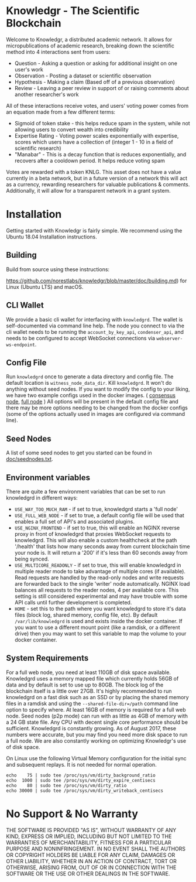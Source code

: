 # Knowledgr - The Scientific Blockchain

Welcome to Knowledgr, a distributed academic network. It allows for micropublications of academic research, breaking down the scientific method into 4 interactions sent from users:

* Question - Asking a question or asking for additional insight on one user's work
* Observation - Posting a dataset or scientific observation
* Hypothesis - Making a claim (Based off of a previous observation)
* Review - Leaving a peer review in support of or raising comments about another researcher's work

All of these interactions receive votes, and users' voting power comes from an equation made from a few different terms:

- Sigmoid of token stake - this helps reduce spam in the system, while not allowing users to convert wealth into credibility
- Expertise Rating - Voting power scales exponentially with expertise, scores which users have a collection of (integer 1 - 10 in a field of scientific research)
- "Manabar" - This is a decay function that is reduces exponentially, and recovers after a cooldown period. It helps reduce voting spam

Votes are rewarded with a token KNLG. This asset does not have a value currently in a beta network, but in a future version of a network this will act as a currency, rewarding researchers for valuable publications & comments. Additionally, it will allow for a transparent network in a grant system.

# Installation

Getting started with Knowledgr is fairly simple. We recommend using the Ubuntu 18.04 Installation instructions.

## Building

Build from source using these instructions:

https://github.com/norestlabs/knowledgr/blob/master/doc/building.md) for Linux (Ubuntu LTS) and macOS.

## CLI Wallet

We provide a basic cli wallet for interfacing with `knowledgrd`. The wallet is self-documented via command line help. The node you connect to via the cli wallet needs to be running the `account_by_key_api`, `condenser_api`, and needs to be configured to accept WebSocket connections via `webserver-ws-endpoint`.


## Config File

Run `knowledgrd` once to generate a data directory and config file. The default location is `witness_node_data_dir`. Kill `knowledgrd`. It won't do anything without seed nodes. If you want to modify the config to your liking, we have two example configs used in the docker images. ( [consensus node](contrib/config-for-docker.ini), [full node](contrib/fullnode.config.ini) ) All options will be present in the default config file and there may be more options needing to be changed from the docker configs (some of the options actually used in images are configured via command line).

## Seed Nodes

A list of some seed nodes to get you started can be found in
[doc/seednodes.txt](doc/seednodes.txt).

## Environment variables

There are quite a few environment variables that can be set to run knowledgrd in different ways:

* `USE_WAY_TOO_MUCH_RAM` - if set to true, knowledgrd starts a 'full node'
* `USE_FULL_WEB_NODE` - if set to true, a default config file will be used that enables a full set of API's and associated plugins.
* `USE_NGINX_FRONTEND` - if set to true, this will enable an NGINX reverse proxy in front of knowledgrd that proxies WebSocket requests to knowledgrd. This will also enable a custom healthcheck at the path '/health' that lists how many seconds away from current blockchain time your node is. It will return a '200' if it's less than 60 seconds away from being synced.
* `USE_MULTICORE_READONLY` - if set to true, this will enable knowledgrd in multiple reader mode to take advantage of multiple cores (if available). Read requests are handled by the read-only nodes and write requests are forwarded back to the single 'writer' node automatically. NGINX load balances all requests to the reader nodes, 4 per available core. This setting is still considered experimental and may have trouble with some API calls until further development is completed.
* `HOME` - set this to the path where you want knowledgrd to store it's data files (block log, shared memory, config file, etc). By default `/var/lib/knowledgrd` is used and exists inside the docker container. If you want to use a different mount point (like a ramdisk, or a different drive) then you may want to set this variable to map the volume to your docker container.

## System Requirements

For a full web node, you need at least 110GB of disk space available. Knowledgrd uses a memory mapped file which currently holds 56GB of data and by default is set to use up to 80GB. The block log of the blockchain itself is a little over 27GB. It's highly recommended to run knowledgrd on a fast disk such as an SSD or by placing the shared memory files in a ramdisk and using the `--shared-file-dir=/path` command line option to specify where. At least 16GB of memory is required for a full web node. Seed nodes (p2p mode) can run with as little as 4GB of memory with a 24 GB state file. Any CPU with decent single core performance should be sufficient. Knowledgrd is constantly growing. As of August 2017, these numbers were accurate, but you may find you need more disk space to run a full node. We are also constantly working on optimizing Knowledgr's use of disk space.

On Linux use the following Virtual Memory configuration for the initial sync and subsequent replays. It is not needed for normal operation.

```
echo    75 | sudo tee /proc/sys/vm/dirty_background_ratio
echo  1000 | sudo tee /proc/sys/vm/dirty_expire_centisecs
echo    80 | sudo tee /proc/sys/vm/dirty_ratio
echo 30000 | sudo tee /proc/sys/vm/dirty_writeback_centisecs
```

# No Support & No Warranty

THE SOFTWARE IS PROVIDED "AS IS", WITHOUT WARRANTY OF ANY KIND, EXPRESS OR
IMPLIED, INCLUDING BUT NOT LIMITED TO THE WARRANTIES OF MERCHANTABILITY,
FITNESS FOR A PARTICULAR PURPOSE AND NONINFRINGEMENT. IN NO EVENT SHALL THE
AUTHORS OR COPYRIGHT HOLDERS BE LIABLE FOR ANY CLAIM, DAMAGES OR OTHER
LIABILITY, WHETHER IN AN ACTION OF CONTRACT, TORT OR OTHERWISE, ARISING
FROM, OUT OF OR IN CONNECTION WITH THE SOFTWARE OR THE USE OR OTHER DEALINGS
IN THE SOFTWARE.
